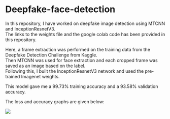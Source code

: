 # Deepfake-face-detection

In this repository, I have worked on deepfake image detection using MTCNN and InceptionResnetV3.<br>
The links to the weights file and the google colab code has been provided in this repository.<br>

Here, a frame extraction was performed on the training data from the Deepfake Detection Challenge from Kaggle. <br>
Then MTCNN was used for face extraction and each cropped frame was saved as an image based on the label.<br>
Following this, I built the InceptionResnetV3 network and used the pre-trained Imagenet weights.

This model gave me a 99.73% training accuracy and a 93.58% validation accuracy.<br>

The loss and accuracy graphs are given below:

<img src='https://drive.google.com/file/d/1GRv2J_li_-KUmgx-oVqO9QKZd6Y7cQyB/view?usp=sharing'/>
